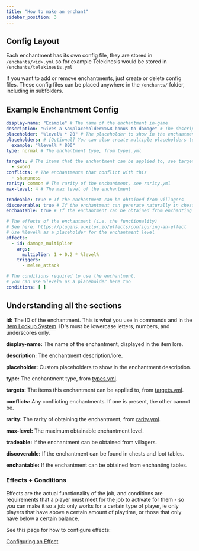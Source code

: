 ```yaml
---
title: "How to make an enchant"
sidebar_position: 3
---
```


## Config Layout

Each enchantment has its own config file, they are stored in `/enchants/<id>.yml` so for example Telekinesis would be stored in `/enchants/telekinesis.yml`

If you want to add or remove enchantments, just create or delete config files. These config files can be placed anywhere in the `/enchants/` folder, including in subfolders.


## Example Enchantment Config

```yaml
display-name: "Example" # The name of the enchantment in-game
description: "Gives a &a%placeholder%%&8 bonus to damage" # The description of the enchantment
placeholder: "%level% * 20" # The placeholder to show in the enchantment description
placeholders: # [Optional] You can also create multiple placeholders to ushow in the enchantment description
  example: "%level% * 800"
type: normal # The enchantment type, from types.yml

targets: # The items that the enchantment can be applied to, see targets.yml
  - sword
conflicts: # The enchantments that conflict with this
  - sharpness
rarity: common # The rarity of the enchantment, see rarity.yml
max-level: 4 # The max level of the enchantment

tradeable: true # If the enchantment can be obtained from villagers
discoverable: true # If the enchantment can generate naturally in chests
enchantable: true # If the enchantment can be obtained from enchanting tables

# The effects of the enchantment (i.e. the functionality)
# See here: https://plugins.auxilor.io/effects/configuring-an-effect
# Use %level% as a placeholder for the enchantment level
effects:
  - id: damage_multiplier
    args:
      multiplier: 1 + 0.2 * %level%
    triggers:
      - melee_attack

# The conditions required to use the enchantment,
# you can use %level% as a placeholder here too
conditions: [ ]
```

## Understanding all the sections
**id:** The ID of the enchantment. This is what you use in commands and in the [Item Lookup System](https://plugins.auxilor.io/all-plugins/the-item-lookup-system).
ID's must be lowercase letters, numbers, and underscores only.

**display-name:** The name of the enchantment, displayed in the item lore.

**description:** The enchantment description/lore.

**placeholder:** Custom placeholders to show in the enchantment description.

**type:** The enchantment type, from [types.yml](https://github.com/Auxilor/EcoEnchants/blob/master/eco-core/core-plugin/src/main/resources/types.yml).

**targets:** The items this enchantment can be applied to, from [targets.yml](https://github.com/Auxilor/EcoEnchants/blob/master/eco-core/core-plugin/src/main/resources/targets.yml).

**conflicts:** Any conflicting enchantments. If one is present, the other cannot be.

**rarity:** The rarity of obtaining the enchantment, from [rarity.yml](https://github.com/Auxilor/EcoEnchants/blob/master/eco-core/core-plugin/src/main/resources/rarity.yml).

**max-level:** The maximum obtainable enchantment level.

**tradeable:** If the enchantment can be obtained from villagers.

**discoverable:** If the enchantment can be found in chests and loot tables.

**enchantable:** If the enchantment can be obtained from enchanting tables.

### Effects + Conditions

Effects are the actual functionality of the job, and conditions are requirements that a player must meet for the job to activate for them - so you can make it so a job only works for a certain type of player, ie only players that have above a certain amount of playtime, or those that only have below a certain balance.

See this page for how to configure effects:

[Configuring an Effect](https://plugins.auxilor.io/effects/configuring-an-effect)